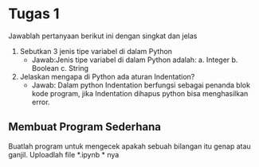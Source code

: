 # Tugas 1

Jawablah pertanyaan berikut ini dengan singkat dan jelas
1. Sebutkan 3 jenis tipe variabel di dalam Python
    * Jawab:Jenis tipe variabel di dalam Python adalah:
            a. Integer 
            b. Boolean 
            c. String 
2. Jelaskan mengapa di Python ada aturan Indentation?
    * Jawab: Dalam python Indentation berfungsi sebagai penanda blok kode program, jika Indentation dihapus python bisa menghasilkan error. 
    
## Membuat Program Sederhana

Buatlah program untuk mengecek apakah sebuah bilangan itu genap atau ganjil. Uploadlah file *.ipynb * nya

